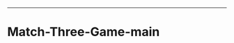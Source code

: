 -----------------------------------------------------------------------------------------
# Match-Three-Game-main
